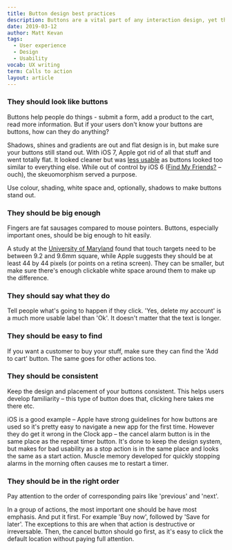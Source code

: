 ```yaml
---
title: Button design best practices
description: Buttons are a vital part of any interaction design, yet they're easy to get wrong. Here's how to create good ones.
date: 2019-03-12
author: Matt Kevan
tags:
  - User experience
  - Design
  - Usability
vocab: UX writing
term: Calls to action
layout: article
---
```


### They should look like buttons

Buttons help people do things - submit a form, add a product to the cart, read more information. But if your users don't know your buttons are buttons, how can they do anything? 

Shadows, shines and gradients are out and flat design is in, but make sure your buttons still stand out. With iOS 7, Apple got rid of all that stuff and went totally flat. It looked cleaner but was [less usable](https://www.nngroup.com/articles/ios-7/) as buttons looked too similar to everything else. While out of control by iOS 6 ([Find My Friends?](https://www.cnet.com/news/find-my-friends-ios-5-versus-google-latitude-android/) – ouch), the skeuomorphism served a purpose. 

Use colour, shading, white space and, optionally, shadows to make buttons stand out. 


### They should be big enough

Fingers are fat sausages compared to mouse pointers. Buttons, especially important ones, should be big enough to hit easily. 

A study at the [University of Maryland](http://www.cs.umd.edu/hcil/trs/2006-11/2006-11.htm) found that touch targets need to be between 9.2 and 9.6mm square, while Apple suggests they should be at least 44 by 44 pixels (or points on a retina screen). They can be smaller, but make sure there's enough clickable white space around them to make up the difference.

### They should say what they do

Tell people what's going to happen if they click. 'Yes, delete my account' is a much more usable label than 'Ok'. It doesn't matter that the text is longer.

### They should be easy to find 

If you want a customer to buy your stuff, make sure they can find the 'Add to cart' button. The same goes for other actions too.

### They should be consistent

Keep the design and placement of your buttons consistent. This helps users develop familiarity – this type of button does that, clicking here takes me there etc.

iOS is a good example – Apple have strong guidelines for how buttons are used so it's pretty easy to navigate a new app for the first time. However they do get it wrong in the Clock app – the cancel alarm button is in the same place as the repeat timer button. It's done to keep the design system, but makes for bad usability as a stop action is in the same place and looks the same as a start action. Muscle memory developed for quickly stopping alarms in the morning often causes me to restart a timer.

### They should be in the right order 

Pay attention to the order of corresponding pairs like 'previous' and 'next'.

In a group of actions, the most important one should be have most emphasis. And put it first. For example 'Buy now', followed by 'Save for later'. The exceptions to this are when that action is destructive or irreversable. Then, the cancel button should go first, as it's easy to click the default location without paying full attention.








